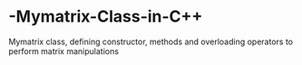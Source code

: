 # -Mymatrix-Class-in-C++
Mymatrix class, defining constructor, methods and overloading operators to perform matrix manipulations
